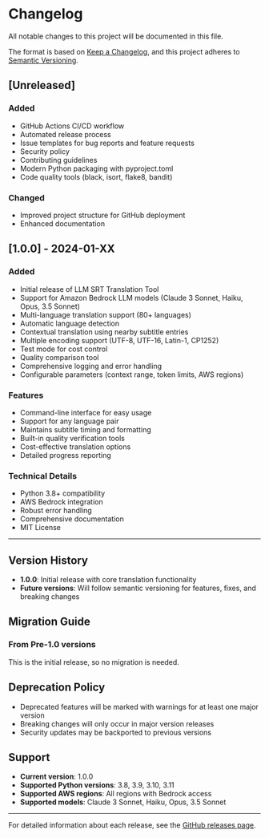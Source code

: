 # Changelog

All notable changes to this project will be documented in this file.

The format is based on [Keep a Changelog](https://keepachangelog.com/en/1.0.0/),
and this project adheres to [Semantic Versioning](https://semver.org/spec/v2.0.0.html).

## [Unreleased]

### Added
- GitHub Actions CI/CD workflow
- Automated release process
- Issue templates for bug reports and feature requests
- Security policy
- Contributing guidelines
- Modern Python packaging with pyproject.toml
- Code quality tools (black, isort, flake8, bandit)

### Changed
- Improved project structure for GitHub deployment
- Enhanced documentation

## [1.0.0] - 2024-01-XX

### Added
- Initial release of LLM SRT Translation Tool
- Support for Amazon Bedrock LLM models (Claude 3 Sonnet, Haiku, Opus, 3.5 Sonnet)
- Multi-language translation support (80+ languages)
- Automatic language detection
- Contextual translation using nearby subtitle entries
- Multiple encoding support (UTF-8, UTF-16, Latin-1, CP1252)
- Test mode for cost control
- Quality comparison tool
- Comprehensive logging and error handling
- Configurable parameters (context range, token limits, AWS regions)

### Features
- Command-line interface for easy usage
- Support for any language pair
- Maintains subtitle timing and formatting
- Built-in quality verification tools
- Cost-effective translation options
- Detailed progress reporting

### Technical Details
- Python 3.8+ compatibility
- AWS Bedrock integration
- Robust error handling
- Comprehensive documentation
- MIT License

---

## Version History

- **1.0.0**: Initial release with core translation functionality
- **Future versions**: Will follow semantic versioning for features, fixes, and breaking changes

## Migration Guide

### From Pre-1.0 versions
This is the initial release, so no migration is needed.

## Deprecation Policy

- Deprecated features will be marked with warnings for at least one major version
- Breaking changes will only occur in major version releases
- Security updates may be backported to previous versions

## Support

- **Current version**: 1.0.0
- **Supported Python versions**: 3.8, 3.9, 3.10, 3.11
- **Supported AWS regions**: All regions with Bedrock access
- **Supported models**: Claude 3 Sonnet, Haiku, Opus, 3.5 Sonnet

---

For detailed information about each release, see the [GitHub releases page](https://github.com/mrzacarias/llm_srt_translation/releases). 
